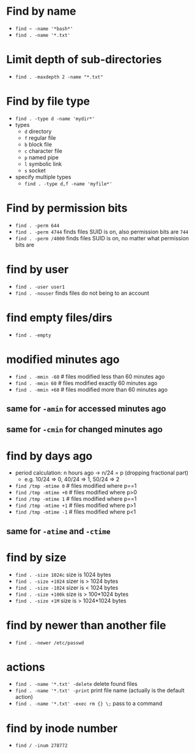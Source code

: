 # Find by name
- `find ~ -name '*bash*'`
- `find . -name '*.txt'`

# Limit depth of sub-directories
- `find . -maxdepth 2 -name "*.txt"`

# Find by file type
- `find . -type d -name 'mydir*'`
- types
  - `d` directory
  - `f` regular file
  - `b` block file
  - `c` character file
  - `p` named pipe
  - `l` symbolic link
  - `s` socket
- specify multiple types
  - `find . -type d,f -name 'myfile*'`

# Find by permission bits
- `find . -perm 644`
- `find . -perm 4744` finds files SUID is on, also permission bits are `744`
- `find . -perm /4000` finds files SUID is on, no matter what permission bits are

# find by user
- `find . -user user1`
- `find . -nouser` finds files do not being to an account

# find empty files/dirs
- `find . -empty`

# modified minutes ago
- `find . -mmin -60` # files modified less than 60 minutes ago
- `find . -mmin 60`  # files modified exactly 60 minutes ago
- `find . -mmin +60` # files modified more than 60 minutes ago
## same for `-amin` for accessed minutes ago
## same for `-cmin` for changed minutes ago

# find by days ago
* period calculation: n hours ago -> n/24 = p (dropping fractional part)
  * e.g. 10/24 => 0, 40/24 => 1, 50/24 => 2
* `find /tmp -mtime 0`   # files modified where p==1
* `find /tmp -mtime +0`  # files modified where p>0
* `find /tmp -mtime 1`   # files modified where p==1
* `find /tmp -mtime +1`  # files modified where p>1
* `find /tmp -mtime -1`  # files modified where p<1
## same for `-atime` and `-ctime`

# find by size
- `find . -size 1024c` size is 1024 bytes
- `find . -size +1024` sizer is > 1024 bytes
- `find . -size -1024` sizer is < 1024 bytes
- `find . -size +100k` size is > 100*1024 bytes
- `find . -size +1M` size is > 1024*1024 bytes

# find by newer than another file
- `find . -newer /etc/passwd`

# actions
- `find . -name '*.txt' -delete` delete found files
- `find . -name '*.txt' -print` print file name (actually is the default action)
- `find . -name '*.txt' -exec rm {} \;` pass to a command

# find by inode number
- `find / -inum 278772`
